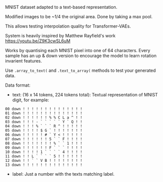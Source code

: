 MNIST dataset adapted to a text-based representation.

Modified images to be ~1/4 the original area.
Done by taking a max pool.

This allows testing interpolation quality for Transformer-VAEs.

System is heavily inspired by Matthew Rayfield's work https://youtu.be/Z9K3cwSL6uM

Works by quantising each MNIST pixel into one of 64 characters.
Every sample has an up & down version to encourage the model to learn rotation invarient features.

Use `.array_to_text(` and `.text_to_array(` methods to test your generated data.

Data format:
- text: (16 x 14 tokens, 224 tokens total): Textual representation of MNIST digit, for example:
```
00 down ! ! ! ! ! ! ! ! ! ! ! ! ! !
01 down ! ! ! ! ! ! ! ! ! ! ! ! ! !
02 down ! ! ! ! ! ! % % C L a ^ ! !
03 down ! ! ! - ` ` ` ` ` Y ` Q ! !
04 down ! ! ! % ` ` ` R ^ ! ! ! ! !
05 down ! ! ! ! $ G ` ! ! ! ! ! ! !
06 down ! ! ! ! ! # ` Y < ! ! ! ! !
07 down ! ! ! ! ! ! 5 ` ` F ! ! ! !
08 down ! ! ! ! ! ! ! % ` ` 1 ! ! !
09 down ! ! ! ! ! ! F ` ` ` ! ! ! !
10 down ! ! ! ! 1 ` ` ` ` 4 ! ! ! !
11 down ! ! L ` ` ` ` 5 ! ! ! ! ! !
12 down ! ! ` ` V B ! ! ! ! ! ! ! !
13 down ! ! ! ! ! ! ! ! ! ! ! ! ! !
```
- label: Just a number with the texts matching label.